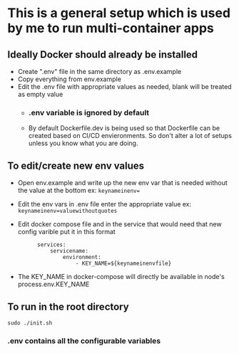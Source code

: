 # This is a general setup which is used by me to run multi-container apps

## Ideally Docker should already be installed
-  Create ".env" file in the same directory as .env.example
-  Copy everything from env.example
- Edit the .env file with appropriate values as needed, blank will be treated as empty value
  - ### .env variable is ignored by default
  - By default Dockerfile.dev is being used so that Dockerfile can be created based on CI/CD envieronments. So don't alter a lot of setups unless you know what you are doing.

## To edit/create new env values

- Open env.example and write up the new env var that is needed without the value at the bottom ex: ``` keynameinenv=     ```
- Edit the env vars in .env file enter the appropriate value ex: ``` keynameinenv=valuewithoutquotes ``` 
- Edit docker compose file and in the service that would need that new config varible put it in this format 
            
            
            services:
                servicename:
                    environment:
                        - KEY_NAME=${keynameinenvfile}

            
- The KEY_NAME in docker-compose will directly be available in node's process.env.KEY_NAME 

## To run in the root directory

``` sudo ./init.sh ```


### .env contains all the configurable variables